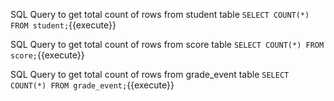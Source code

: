 SQL Query to get total count of rows from student table `SELECT COUNT(*) FROM student;`{{execute}}

SQL Query to get total count of rows from score table `SELECT COUNT(*) FROM score;`{{execute}}

SQL Query to get total count of rows from grade_event table `SELECT COUNT(*) FROM grade_event;`{{execute}}

